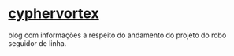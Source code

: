 # [cyphervortex](https://Cypher-Vortex.githube.io/cypherblog/)
blog com informações a respeito do andamento do projeto do robo seguidor de linha.
